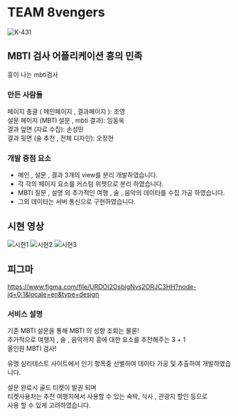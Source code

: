 # TEAM 8vengers

![K-431](https://github.com/gitjoyoung/8vengers/assets/126527025/41280c12-20f7-41c3-a641-73926f59695e)

## MBTI 검사 어플리케이션 흥의 민족
흥이 나는 mbti검사 


### 만든 사람들

페이지 총괄 ( 메인페이지 , 결과페이지 ): 조영<br>
설문 페이지 (MBTI 설문 , mbti 결과): 임동욱<br>
결과 앞면 (자료 수집): 손성민<br>
결과 뒷면 (술 추천 , 전체 디자인): 오정현<br>

### 개발 중점 요소

- 메인 , 설문 , 결과 3개의 view를 분리 개발하였습니다.
- 각 각의 페이지 요소를 커스텀 위젯으로 분리 하였습니다.
- MBTI 질문 , 설명 외 추가적인 여행 , 술 , 음악의 데이타를 수집 가공 하였습니다.
- 그외 데이타는 서버 통신으로 구현하였습니다.

## 시현 영상

![시현1](https://github.com/happy-tribe-MBTI-project-flutter/happy-tribe-MBTI/assets/126527025/1be58434-674a-41cf-97d7-f1bf99950d9c)
![시현2](https://github.com/happy-tribe-MBTI-project-flutter/happy-tribe-MBTI/assets/126527025/6a52e36e-aa08-4344-842d-7ee19f8c2ccd)
![시현3](https://github.com/happy-tribe-MBTI-project-flutter/happy-tribe-MBTI/assets/126527025/48fb987e-d075-4477-a7fb-33d955acaf29)

## 피그마
https://www.figma.com/file/URDOI2OsbigNvs2ORJC3HH?node-id=0:1&locale=en&type=design

### 서비스 설명

기존 MBTI 설문을 통해 MBTI 의 성향 조회는 물론! <br>
추가적으로 여행지 , 술 , 음악까지 흥에 대한 요소를 추천해주는 3 + 1 <br>
올인원 MBTI 검사!<br>

유명 심리테스트 사이트에서 인기 항목중 선별하여 데이타 가공 및 추출하여 개발하였습니다.<br>

설문 완료시 골드 티켓이 발권 되며 <br>
티켓사용처는 추천 여행지에서 사용할 수 있는 숙박, 식사 , 관광지 할인 등으로<br>
사용 할 수 있게 고려하였습니다.<br>
